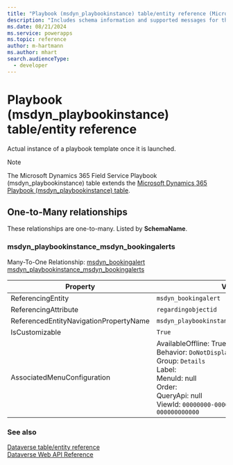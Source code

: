 ```yaml
---
title: "Playbook (msdyn_playbookinstance) table/entity reference (Microsoft Dynamics 365 Field Service)"
description: "Includes schema information and supported messages for the Playbook (msdyn_playbookinstance) table/entity with Microsoft Dynamics 365 Field Service."
ms.date: 08/21/2024
ms.service: powerapps
ms.topic: reference
author: m-hartmann
ms.author: mhart
search.audienceType: 
  - developer
---
```


# Playbook (msdyn_playbookinstance) table/entity reference

Actual instance of a playbook template once it is launched.

> [!NOTE]
> The Microsoft Dynamics 365 Field Service Playbook (msdyn_playbookinstance) table extends the [Microsoft Dynamics 365 Playbook (msdyn_playbookinstance) table](/dynamics365/developer/entities//msdyn_playbookinstance).




## One-to-Many relationships

These relationships are one-to-many. Listed by **SchemaName**.

### <a name="BKMK_msdyn_playbookinstance_msdyn_bookingalerts"></a> msdyn_playbookinstance_msdyn_bookingalerts

Many-To-One Relationship: [msdyn_bookingalert msdyn_playbookinstance_msdyn_bookingalerts](msdyn_bookingalert.md#BKMK_msdyn_playbookinstance_msdyn_bookingalerts)

|Property|Value|
|---|---|
|ReferencingEntity|`msdyn_bookingalert`|
|ReferencingAttribute|`regardingobjectid`|
|ReferencedEntityNavigationPropertyName|`msdyn_playbookinstance_msdyn_bookingalerts`|
|IsCustomizable|`True`|
|AssociatedMenuConfiguration|AvailableOffline: True<br />Behavior: `DoNotDisplay`<br />Group: `Details`<br />Label: <br />MenuId: null<br />Order: <br />QueryApi: null<br />ViewId: `00000000-0000-0000-0000-000000000000`|



### See also

[Dataverse table/entity reference](../about-entity-reference.md)  
[Dataverse Web API Reference](/power-apps/developer/data-platform/webapi/reference/about)   

